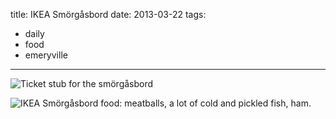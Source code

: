 title: IKEA Smörgåsbord
date: 2013-03-22
tags:
- daily
- food
- emeryville
---

![Ticket stub for the smörgåsbord](https://dl.dropbox.com/u/4291520/journal-images/smorgasbord-1.jpg)

![IKEA Smörgåsbord food: meatballs, a lot of cold and pickled fish, ham.](https://dl.dropbox.com/u/4291520/journal-images/smorgasbord-2.jpg)
